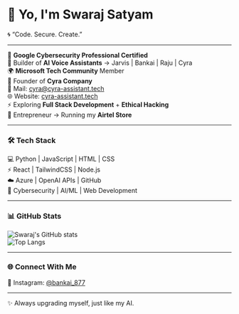 # 👋 Yo, I'm Swaraj Satyam  

🌀 “Code. Secure. Create.”  

---

🔐 **Google Cybersecurity Professional Certified**  
🤖 Builder of **AI Voice Assistants** → Jarvis | Bankai | Raju | Cyra  
🌍 **Microsoft Tech Community** Member  
🏢 Founder of **Cyra Company**  
📧 Mail: [cyra@cyra-assistant.tech](mailto:cyra@cyra-assistant.tech)  
🌐 Website: [cyra-assistant.tech](https://cyra-assistant.tech)  
⚡ Exploring **Full Stack Development** + **Ethical Hacking**  
🚀 Entrepreneur → Running my **Airtel Store**  

---

### 🛠 Tech Stack  
💻 Python | JavaScript | HTML | CSS  
⚡ React | TailwindCSS | Node.js  
☁️ Azure | OpenAI APIs | GitHub  
🎯 Cybersecurity | AI/ML | Web Development  

---

### 📊 GitHub Stats  
![Swaraj's GitHub stats](https://github-readme-stats.vercel.app/api?username=Swaraj-557&show_icons=true&theme=tokyonight)  
![Top Langs](https://github-readme-stats.vercel.app/api/top-langs/?username=Swaraj-557&layout=compact&theme=tokyonight)  

---

### 🌐 Connect With Me  
📸 Instagram: [@bankai_877](https://instagram.com/bankai_877)  

---

✨ Always upgrading myself, just like my AI.  

<!--
**Swaraj-557/Swaraj-557** is a ✨ _special_ ✨ repository because its `README.md` (this file) appears on your GitHub profile.

Here are some ideas to get you started:

- 🔭 I’m currently working on ...
- 🌱 I’m currently learning ...
- 👯 I’m looking to collaborate on ...
- 🤔 I’m looking for help with ...
- 💬 Ask me about ...
- 📫 How to reach me: ...
- 😄 Pronouns: ...
- ⚡ Fun fact: ...
-->
